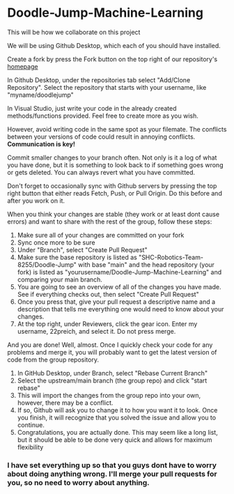 # Doodle-Jump-Machine-Learning
 
This will be how we collaborate on this project

We will be using Github Desktop, which each of you should have installed.

Create a fork by press the Fork button on the top right of our repository's [homepage](https://github.com/SHC-Robotics-Team-8255/Doodle-Jump-Machine-Learning)

In Github Desktop, under the repositories tab select "Add/Clone Repository". Select the repository that starts with your username, like "myname/doodlejump"

In Visual Studio, just write your code in the already created methods/functions provided. Feel free to create more as you wish.

However, avoid writing code in the same spot as your filemate. The conflicts between your versions of code could result in annoying conflicts. **Communication is key!**

Commit smaller changes to your branch often. Not only is it a log of what you have done, but it is something to look back to if something goes wrong or gets deleted. You can always revert what you have committed.

Don't forget to occasionally sync with Github servers by pressing the top right button that either reads Fetch, Push, or Pull Origin. Do this before and after you work on it.

When you think your changes are stable (they work or at least dont cause errors) and want to share with the rest of the group, follow these steps:
1. Make sure all of your changes are committed on your fork
1. Sync once more to be sure
1. Under "Branch", select "Create Pull Request"
1. Make sure the base repository is listed as "SHC-Robotics-Team-8255/Doodle-Jump" with base "main" and the head repository (your fork) is listed as "yourusername/Doodle-Jump-Machine-Learning" and comparing your main branch.
1. You are going to see an overview of all of the changes you have made. See if everything checks out, then select "Create Pull Request"
1. Once you press that, give your pull request a descriptive name and a description that tells me everything one would need to know about your changes.
1. At the top right, under Reviewers, click the gear icon. Enter my username, 22preich, and select it. Do not press merge.

And you are done! Well, almost. Once I quickly check your code for any problems and merge it, you will probably want to get the latest version of code from the group repository.

1. In GitHub Desktop, under Branch, select "Rebase Current Branch"
1. Select the upstream/main branch (the group repo) and click "start rebase"
1. This will import the changes from the group repo into your own, however, there may be a conflict.
1. If so, Github will ask you to change it to how you want it to look. Once you finish, it will recognize that you solved the issue and allow you to continue.
1. Congratulations, you are actually done. This may seem like a long list, but it should be able to be done very quick and allows for maximum flexibility


### I have set everything up so that you guys dont have to worry about doing anything wrong. I'll merge your pull requests for you, so no need to worry about anything.